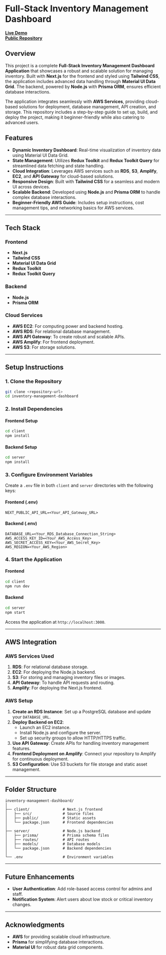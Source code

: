 # **Full-Stack Inventory Management Dashboard**  

[**Live Demo**](https://master.d11wcm85dyda28.amplifyapp.com/dashboard)  
[**Public Repository**](https://github.com/a1865818/inventory-management)  

## **Overview**  
This project is a complete **Full-Stack Inventory Management Dashboard Application** that showcases a robust and scalable solution for managing inventory. Built with **Next.js** for the frontend and styled using **Tailwind CSS**, the application includes advanced data handling through **Material UI Data Grid**. The backend, powered by **Node.js** with **Prisma ORM**, ensures efficient database interactions.  

The application integrates seamlessly with **AWS Services**, providing cloud-based solutions for deployment, database management, API creation, and storage. This repository includes a step-by-step guide to set up, build, and deploy the project, making it beginner-friendly while also catering to advanced users.

## **Features**  
- **Dynamic Inventory Dashboard**: Real-time visualization of inventory data using Material UI Data Grid.  
- **State Management**: Utilizes **Redux Toolkit** and **Redux Toolkit Query** for streamlined data fetching and state handling.  
- **Cloud Integration**: Leverages AWS services such as **RDS**, **S3**, **Amplify**, **EC2**, and **API Gateway** for cloud-based solutions.  
- **Responsive Design**: Built with **Tailwind CSS** for a seamless and modern UI across devices.  
- **Scalable Backend**: Developed using **Node.js** and **Prisma ORM** to handle complex database interactions.  
- **Beginner-Friendly AWS Guide**: Includes setup instructions, cost management tips, and networking basics for AWS services.  

---

## **Tech Stack**  

### **Frontend**  
- **Next.js**  
- **Tailwind CSS**  
- **Material UI Data Grid**  
- **Redux Toolkit**  
- **Redux Toolkit Query**  

### **Backend**  
- **Node.js**  
- **Prisma ORM**  

### **Cloud Services**  
- **AWS EC2**: For computing power and backend hosting.  
- **AWS RDS**: For relational database management.  
- **AWS API Gateway**: To create robust and scalable APIs.  
- **AWS Amplify**: For frontend deployment.  
- **AWS S3**: For storage solutions.  

---

## **Setup Instructions**  

### **1. Clone the Repository**  
```bash  
git clone <repository-url>  
cd inventory-management-dashboard  
```  

### **2. Install Dependencies**  

#### **Frontend Setup**  
```bash  
cd client  
npm install  
```  

#### **Backend Setup**  
```bash  
cd server  
npm install  
```  

### **3. Configure Environment Variables**  
Create a `.env` file in both `client` and `server` directories with the following keys:  

#### **Frontend (.env)**  
```env  
NEXT_PUBLIC_API_URL=<Your_API_Gateway_URL>  
```  

#### **Backend (.env)**  
```env  
DATABASE_URL=<Your_RDS_Database_Connection_String>  
AWS_ACCESS_KEY_ID=<Your_AWS_Access_Key>  
AWS_SECRET_ACCESS_KEY=<Your_AWS_Secret_Key>  
AWS_REGION=<Your_AWS_Region>  
```  

### **4. Start the Application**  

#### **Frontend**  
```bash  
cd client  
npm run dev  
```  

#### **Backend**  
```bash  
cd server  
npm start  
```  

Access the application at `http://localhost:3000`.  

---

## **AWS Integration**  

### **AWS Services Used**  
1. **RDS**: For relational database storage.  
2. **EC2**: For deploying the Node.js backend.  
3. **S3**: For storing and managing inventory files or images.  
4. **API Gateway**: To handle API requests and routing.  
5. **Amplify**: For deploying the Next.js frontend.  

### **AWS Setup**  
1. **Create an RDS Instance**: Set up a PostgreSQL database and update your `DATABASE_URL`.  
2. **Deploy Backend on EC2**:  
   - Launch an EC2 instance.  
   - Install Node.js and configure the server.  
   - Set up security groups to allow HTTP/HTTPS traffic.  
3. **Use API Gateway**: Create APIs for handling inventory management features.  
4. **Frontend Deployment on Amplify**: Connect your repository to Amplify for continuous deployment.  
5. **S3 Configuration**: Use S3 buckets for file storage and static asset management.  

---

## **Folder Structure**  
```
inventory-management-dashboard/  
│  
├── client/               # Next.js frontend  
│   ├── src/              # Source files  
│   ├── public/           # Static assets  
│   └── package.json      # Frontend dependencies  
│  
├── server/               # Node.js backend  
│   ├── prisma/           # Prisma schema files  
│   ├── routes/           # API routes  
│   ├── models/           # Database models  
│   └── package.json      # Backend dependencies  
│  
└── .env                  # Environment variables  
```  

---

## **Future Enhancements**  
- **User Authentication**: Add role-based access control for admins and staff.  
- **Notification System**: Alert users about low stock or critical inventory changes.  

---

## **Acknowledgments**  
- **AWS** for providing scalable cloud infrastructure.  
- **Prisma** for simplifying database interactions.  
- **Material UI** for robust data grid components.  


